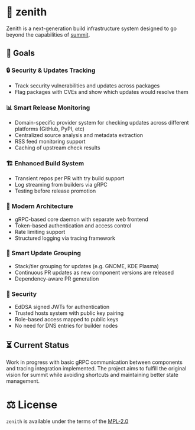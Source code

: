 # 🌟 zenith

Zenith is a next-generation build infrastructure system designed to go beyond the capabilities of [summit](https://github.com/serpent-os/summit).

## 🎯 Goals

### 🔒 Security & Updates Tracking
  - Track security vulnerabilities and updates across packages
  - Flag packages with CVEs and show which updates would resolve them

### 📊 Smart Release Monitoring
  - Domain-specific provider system for checking updates across different platforms (GitHub, PyPI, etc)
  - Centralized source analysis and metadata extraction
  - RSS feed monitoring support
  - Caching of upstream check results

### 🏗️ Enhanced Build System
  - Transient repos per PR with try build support
  - Log streaming from builders via gRPC
  - Testing before release promotion

### 🔄 Modern Architecture
  - gRPC-based core daemon with separate web frontend
  - Token-based authentication and access control
  - Rate limiting support
  - Structured logging via tracing framework

### 🔄 Smart Update Grouping
  - Stack/tier grouping for updates (e.g. GNOME, KDE Plasma)
  - Continuous PR updates as new component versions are released
  - Dependency-aware PR generation

### 🔐 Security
  - EdDSA signed JWTs for authentication
  - Trusted hosts system with public key pairing
  - Role-based access mapped to public keys
  - No need for DNS entries for builder nodes

## ⏳ Current Status

Work in progress with basic gRPC communication between components and tracing integration implemented.
The project aims to fulfill the original vision for summit while avoiding shortcuts and maintaining better state management.

# ⚖️ License

`zenith` is available under the terms of the [MPL-2.0](https://spdx.org/licenses/MPL-2.0.html)

